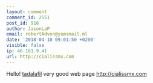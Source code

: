```yaml
---
layout: comment
comment_id: 2551
post_id: 916
author: JasonLaP
email: robertAdvon@yamsmail.ml
date: '2018-04-10 09:01:50 +0200'
visible: false
ip: 46.161.9.41
url: http://cialissmx.com
---
```

Hello! <a href=http://cialissmx.com/>tadalafil</a> very good web page http://cialissmx.com
